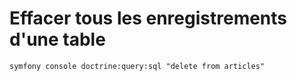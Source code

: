 # Effacer tous les enregistrements d'une table

    symfony console doctrine:query:sql "delete from articles"
